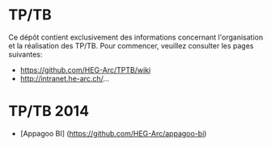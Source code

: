 ﻿TP/TB
====

Ce dépôt contient exclusivement des informations concernant l'organisation et la réalisation des TP/TB. Pour commencer, veuillez consulter les pages suivantes:

  * https://github.com/HEG-Arc/TPTB/wiki
  * http://intranet.he-arc.ch/...

TP/TB 2014
====

  * [Appagoo BI] (https://github.com/HEG-Arc/appagoo-bi)